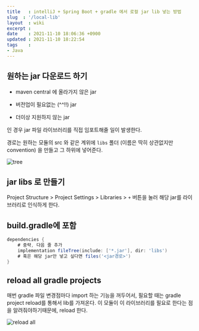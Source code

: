 ```yaml
---
title   : intelliJ + Spring Boot + gradle 에서 로컬 jar lib 넣는 방법 
slug  : '/local-lib'
layout  : wiki 
excerpt : 
date    : 2021-11-10 18:06:36 +0900
updated : 2021-11-10 18:22:54
tags    : 
- Java
---
```


## 원하는 jar 다운로드 하기 
- maven central 에 올라가지 않은 jar

- 버전업이 필요없는 (^^!!) jar 

- 더이상 지원하지 않는 jar 
  
인 경우 jar 파일 라이브러리를 직접 임포트해줄 일이 발생한다. 

경로는 원하는 모듈의 src 와 같은 계위에 `libs` 폴더 (이름은 딱히 상관없지만 convention) 을 만들고 그 하위에 넣어준다. 

![tree](./scrn3.png)

## jar libs 로 만들기 
Project Structure > Project Settings > Libraries >  `+` 버튼을 눌러 해당 jar를 라이브러리로 인식하게 한다. 

## build.gradle에 포함 
```groovy
dependencies {
    # 중략, 다음 줄 추가
    implementation fileTree(include: ['*.jar'], dir: 'libs')
    # 혹은 해당 jar만 넣고 싶다면 files('<jar경로>') 
}
```
## reload all gradle projects 
매번 gradle 파일 변경점마다 import 하는 기능을 꺼두어서, 필요할 때는 gradle project reload를 통해서 lib를 가져온다. 이 모듈이 이 라이브러리를 필요로 한다는 점을 알려줘야하기때문에, reload 한다. 

![reload all](./scrn4.png)
